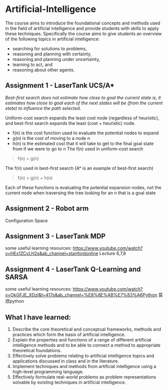 # Artificial-Intelligence
The course aims to introduce the foundational concepts and methods used in the field of artificial intelligence and provide students with skills to apply these techniques. Specifically the course aims to give students an overview of the following topics in artificial intelligence:
- searching for solutions to problems,
- reasoning and planning with certainty, 
- reasoning and planning under uncertainty,
- learning to act, and
- reasoning about other agents.

## Assignment 1 - LaserTank UCS/A*
*Best-first search does not estimate how close to goal the current state is, it estimates how close to goal each of the next states will be (from the current state) to influence the path selected.*

Uniform-cost search expands the least cost node (regardless of heuristic), and best-first search expands the least (cost + heuristic) node.

- f(n) is the cost function used to evaluate the potential nodes to expand
- g(n) is the cost of moving to a node n
- h(n) is the estimated cost that it will take to get to the final goal state from if we were to go to n
The f(n) used in uniform-cost search
> f(n) = g(n)  

The f(n) used in best-first search (A* is an example of best-first search)  
> f(n) = g(n) + h(n)

Each of these functions is evaluating the potential expansion nodes, not the current node when traversing the tree looking for an n that is a goal state  
## Assignment 2 - Robot arm
Configuration Space
## Assignment 3 - LaserTank MDP
some useful learning resources: https://www.youtube.com/watch?v=HEs1ZCvLH2s&ab_channel=stanfordonline Lecture 6,7,8
## Assignment 4 - LaserTank Q-Learning and SARSA
some useful learning resources: https://www.youtube.com/watch?v=OkGFJE_XDzI&t=417s&ab_channel=%E8%8E%AB%E7%83%A6Python 莫烦python

## What I have learned:
1.	Describe the core theoretical and conceptual frameworks, methods and practices which form the basis of artificial intelligence.
2.	Explain the properties and functions of a range of different artificial intelligence methods and to be able to connect a method to appropriate theoretical foundations.
3.	Effectively solve problems relating to artificial intelligence topics and applications discussed in class and in the literature.
4.	Implement techniques and methods from artificial intelligence using a high-level programming language.
5.	Effectively formulate real-world problems as problem representations solvable by existing techniques in artificial intelligence.
